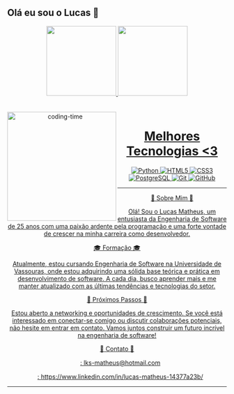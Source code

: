 ## Olá eu sou o Lucas 👋
<div>
  
<div align="center">
  <a href="https://github.com/lucasmatheuz">
  <img height="160em" src="https://github-readme-stats.vercel.app/api?username=lucasmatheuz&theme=dark&hide_border=true"/>
  <img height="160em" src="https://github-readme-stats.vercel.app/api/top-langs/?username=lucasmatheuz&layout=compact&langs_count=7&theme=dark&hide_border=true"/>
  </div>
 

</div>

<br>
<div  align="center"> 
  <div style="display: inline_block"><br>
    <img align="left" height="250" alt="coding-time" src="code.gif">
    <h1 align="center"> Melhores Tecnologias <3</h1>

![Python](https://img.shields.io/badge/-Python-black?style=flat-square&logo=python)
![HTML5](https://img.shields.io/badge/-HTML5-E34F26?style=flat-square&logo=html5&logoColor=white)
![CSS3](https://img.shields.io/badge/-CSS3-1572B6?style=flat-square&logo=css3)
![PostgreSQL](https://img.shields.io/badge/-PostgreSQL-black?style=flat-square&logo=postgresql)
![Git](https://img.shields.io/badge/-Git-black?style=flat-square&logo=git)
![GitHub](https://img.shields.io/badge/-GitHub-181717?style=flat-square&logo=github)

<hr>

🔹 Sobre Mim 🔹

Olá! Sou o Lucas Matheus, um entusiasta da Engenharia de Software de 25 anos com uma paixão ardente pela programação e uma forte vontade de crescer na minha carreira como desenvolvedor.

🎓 Formação 🎓

Atualmente, estou cursando Engenharia de Software na Universidade de Vassouras, onde estou adquirindo uma sólida base teórica e prática em desenvolvimento de software. A cada dia, busco aprender mais e me manter atualizado com as últimas tendências e tecnologias do setor.

🚀 Próximos Passos 🚀

Estou aberto a networking e oportunidades de crescimento. Se você está interessado em conectar-se comigo ou discutir colaborações potenciais, não hesite em entrar em contato. Vamos juntos construir um futuro incrível na engenharia de software!

📧 Contato 📧
<div>
<img src="https://github.com/lucasmatheuz/lucasmatheuz/assets/38428386/20232ad1-38ed-4f51-8a42-c490b7975595" width="15px"/>: lks-matheus@hotmail.com

<img src="https://github.com/lucasmatheuz/lucasmatheuz/assets/38428386/391eb101-d278-4812-a5c2-9a0634b555b6" width="15px"/>: https://www.linkedin.com/in/lucas-matheus-14377a23b/
</div>
<hr>
   </div>
